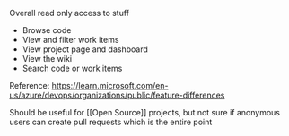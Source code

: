Overall read only access to stuff

- Browse code
- View and filter work items
- View project page and dashboard
- View the wiki
- Search code or work items

Reference: https://learn.microsoft.com/en-us/azure/devops/organizations/public/feature-differences

Should be useful for [[Open Source]] projects, but not sure if anonymous users can create pull requests which is the entire point